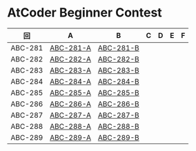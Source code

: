 # AtCoder Beginner Contest

| 回 | A | B | C | D | E | F |
|:---:|:---:|:---:|:---:|:---:|:---:|:---:|
| ABC-281 | [ABC-281-A](ABC-281-A.py) | [ABC-281-B](ABC-281-B.py) |  |  |  |  |
| ABC-282 | [ABC-282-A](ABC-282-A.py) | [ABC-282-B](ABC-282-B.py) |  |  |  |  |
| ABC-283 | [ABC-283-A](ABC-283-A.py) | [ABC-283-B](ABC-283-B.py) |  |  |  |  |
| ABC-284 | [ABC-284-A](ABC-284-A.py) | [ABC-284-B](ABC-284-B.py) |  |  |  |  |
| ABC-285 | [ABC-285-A](ABC-285-A.py) | [ABC-285-B](ABC-285-B.py) |  |  |  |  |
| ABC-286 | [ABC-286-A](ABC-286-A.py) | [ABC-286-B](ABC-286-B.py) |  |  |  |  |
| ABC-287 | [ABC-287-A](ABC-287-A.py) | [ABC-287-B](ABC-287-B.py) |  |  |  |  |
| ABC-288 | [ABC-288-A](ABC-288-A.py) | [ABC-288-B](ABC-288-B.py) |  |  |  |  |
| ABC-289 | [ABC-289-A](ABC-289-A.py) | [ABC-289-B](ABC-289-B.py) |  |  |  |  |
